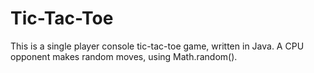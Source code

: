 # Tic-Tac-Toe
This is a single player console tic-tac-toe game, written in Java. A CPU opponent makes random moves, using Math.random().
